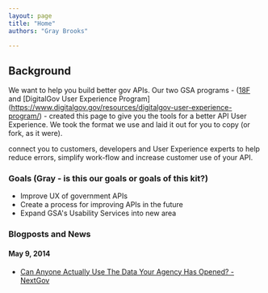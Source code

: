 ```yaml
---
layout: page
title: "Home"
authors: "Gray Brooks"

---
```


## Background

We want to help you build better gov APIs.  Our two GSA programs - ([18F](https://18f.gsa.gov/) and [DigitalGov User Experience Program] (https://www.digitalgov.gov/resources/digitalgov-user-experience-program/) - created this page to give you the tools for a better API User Experience. We took the format we use and laid it out for you to copy (or fork, as it were). 

connect you to customers, developers and User Experience experts to help reduce errors, simplify work-flow and increase customer use of your API.



### Goals (Gray - is this our goals or goals of this kit?)

* Improve UX of government APIs 
* Create a process for improving APIs in the future
* Expand GSA's Usability Services into new area



### Blogposts and News

#### May 9, 2014
* [Can Anyone Actually Use The Data Your Agency Has Opened? - NextGov](http://www.nextgov.com/technology-news/tech-insider/2014/05/can-anyone-actually-use-data-your-agency-has-opened/84202/?oref=voicesmodule)
